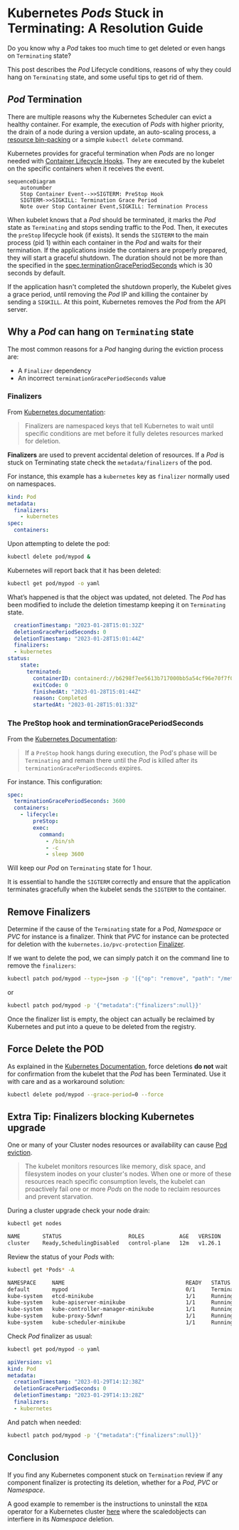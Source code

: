 # Kubernetes *Pods* Stuck in Terminating: A Resolution Guide

Do you know why a *Pod* takes too much time to get deleted or even hangs on `Terminating` state?

This post describes the *Pod* Lifecycle conditions, reasons of why they could hang on `Terminating` state, and some useful tips to get rid of them.

## *Pod* Termination

There are multiple reasons why the Kubernetes Scheduler can evict a healthy container. For example, the execution of *Pods* with higher priority, the drain of a node during a version update, an auto-scaling process, a [resource bin-packing](https://kubernetes.io/docs/concepts/scheduling-eviction/resource-bin-packing/) or a simple `kubectl delete` command.

Kubernetes provides for graceful termination when *Pods* are no longer needed with [Container Lifecycle Hooks](https://kubernetes.io/docs/concepts/containers/container-lifecycle-hooks/#container-hooks). They are executed by the kubelet on the specific containers when it receives the event.

```mermaid
sequenceDiagram
    autonumber
    Stop Container Event-->>SIGTERM: PreStop Hook
    SIGTERM->>SIGKILL: Termination Grace Period
    Note over Stop Container Event,SIGKILL: Termination Process
```

When kubelet knows that a *Pod* should be terminated, it marks the *Pod* state as `Terminating` and stops sending traffic to the Pod. Then, it executes the `preStop` lifecycle hook (if exists). It sends the `SIGTERM` to the main process (pid 1) within each container in the *Pod* and waits for their termination. If the applications inside the containers are properly prepared, they will start a graceful shutdown. The duration should not be more than the specified in the [spec.terminationGracePeriodSeconds](https://kubernetes.io/docs/reference/generated/kubernetes-api/v1.21/#podspec-v1-core) which is 30 seconds by default.

If the application hasn't completed the shutdown properly, the Kubelet gives a grace period, until removing the *Pod* IP and killing the container by sending a `SIGKILL`. At this point, Kubernetes removes the *Pod* from the API server.

## Why a *Pod* can hang on `Terminating` state

The most common reasons for a *Pod* hanging during the eviction process are:

* A `Finalizer` dependency
* An incorrect `terminationGracePeriodSeconds` value

### Finalizers

From [Kubernetes documentation](https://kubernetes.io/docs/concepts/overview/working-with-objects/finalizers/):

> Finalizers are namespaced keys that tell Kubernetes to wait until specific conditions are met before it fully deletes resources marked for deletion.

**Finalizers** are used to prevent accidental deletion of resources. If a *Pod* is stuck on Terminating state check the `metadata/finalizers` of the pod.

For instance, this example has a `kubernetes` key as `finalizer` normally used on namespaces.

```yaml
kind: Pod
metadata:
  finalizers:
    - kubernetes
spec:
  containers:
```

Upon attempting to delete the pod:

```sh
kubectl delete pod/mypod &
```

Kubernetes will report back that it has been deleted:

```sh
kubectl get pod/mypod -o yaml
```

What’s happened is that the object was updated, not deleted. The *Pod* has been modified to include the deletion timestamp keeping it on `Terminating` state.

```yaml
  creationTimestamp: "2023-01-28T15:01:32Z"
  deletionGracePeriodSeconds: 0
  deletionTimestamp: "2023-01-28T15:01:44Z"
  finalizers:
  - kubernetes
status:
    state:
      terminated:
        containerID: containerd://b6298f7ee5613b717000bb5a54cf96e70f7f0cb8dd8e1c3c5f9d115b0fbfc7c9
        exitCode: 0
        finishedAt: "2023-01-28T15:01:44Z"
        reason: Completed
        startedAt: "2023-01-28T15:01:33Z"
```

### The PreStop hook and terminationGracePeriodSeconds

From the [Kubernetes Documentation](https://kubernetes.io/docs/concepts/containers/container-lifecycle-hooks/#hook-handler-execution):

> If a `PreStop` hook hangs during execution, the Pod's phase will be `Terminating` and remain there until the *Pod* is killed after its `terminationGracePeriodSeconds` expires.

For instance. This configuration:

```yaml
spec:
  terminationGracePeriodSeconds: 3600
  containers:
    - lifecycle:
        preStop:
        exec:
          command:
            - /bin/sh
            - -c
            - sleep 3600
```

Will keep our *Pod* on `Terminating` state for 1 hour.

It is essential to handle the `SIGTERM` correctly and ensure that the application terminates gracefully when the kubelet sends the `SIGTERM` to the container.

## Remove Finalizers

Determine if the cause of the `Terminating` state for a Pod, *Namespace* or *PVC* for instance is a finalizer. Think that *PVC* for instance can be protected for deletion with the `kubernetes.io/pvc-protection` [Finalizer](https://kubernetes.io/blog/2021/12/15/kubernetes-1-23-prevent-persistentvolume-leaks-when-deleting-out-of-order/).

If we want to delete the pod, we can simply patch it on the command line to remove the `finalizers`:

```sh
kubectl patch pod/mypod --type=json -p '[{"op": "remove", "path": "/metadata/finalizers" }]'
```

or

```sh
kubectl patch pod/mypod -p '{"metadata":{"finalizers":null}}'
```

Once the finalizer list is empty, the object can actually be reclaimed by Kubernetes and put into a queue to be deleted from the registry.

## Force Delete the POD

As explained in the [Kubernetes Documentation](https://kubernetes.io/docs/tasks/run-application/force-delete-stateful-set-pod/#force-deletion), force deletions **do not** wait for confirmation from the kubelet that the *Pod* has been Terminated. Use it with care and as a workaround solution:

```sh
kubectl delete pod/mypod --grace-period=0 --force
```

## Extra Tip: Finalizers blocking Kubernetes upgrade

One or many of your Cluster nodes resources or availability can cause [Pod eviction](https://kubernetes.io/docs/concepts/scheduling-eviction/node-pressure-eviction/).

>The kubelet monitors resources like memory, disk space, and filesystem inodes on your cluster's nodes. When one or more of these resources reach specific consumption levels, the kubelet can proactively fail one or more *Pods* on the node to reclaim resources and prevent starvation.

During a cluster upgrade check your node drain:

```sh
kubectl get nodes
```

```sh
NAME       STATUS                     ROLES           AGE   VERSION
cluster    Ready,SchedulingDisabled   control-plane   12m   v1.26.1
```

Review the status of your *Pods* with:

```sh
kubectl get *Pods* -A
```

```sh
NAMESPACE     NAME                                      READY   STATUS        RESTARTS   AGE
default       mypod                                     0/1     Terminating   0          5m42s
kube-system   etcd-minikube                             1/1     Running       0          14m
kube-system   kube-apiserver-minikube                   1/1     Running       0          14m
kube-system   kube-controller-manager-minikube          1/1     Running       0          14m
kube-system   kube-proxy-5dwnf                          1/1     Running       0          14m
kube-system   kube-scheduler-minikube                   1/1     Running       0          14m
```

Check *Pod* finalizer as usual:

```sh
kubectl get pod/mypod -o yaml
```

```yaml
apiVersion: v1
kind: Pod
metadata:
  creationTimestamp: "2023-01-29T14:12:38Z"
  deletionGracePeriodSeconds: 0
  deletionTimestamp: "2023-01-29T14:13:28Z"
  finalizers:
  - kubernetes
```

And patch when needed:

```sh
kubectl patch pod/mypod -p '{"metadata":{"finalizers":null}}'
```

## Conclusion

If you find any Kubernetes component stuck on `Termination` review if any component finalizer is protecting its deletion, whether for a *Pod*, *PVC* or *Namespace*.

A good example to remember is the instructions to uninstall the `KEDA` operator for a Kubernetes cluster [here](https://keda.sh/docs/2.9/deploy/#uninstall) where the scaledobjects can interfiere in its *Namespace* deletion.
